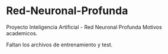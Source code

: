 # Red-Neuronal-Profunda
Proyecto Inteligencia Artificial - Red Neuronal Profunda
Motivos academicos.

Faltan los archivos de entrenamiento y test.
